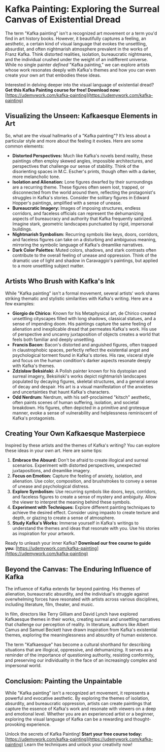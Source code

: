 # Kafka Painting: Exploring the Surreal Canvas of Existential Dread

The term "Kafka painting" isn't a recognized art movement or a term you'd find in art history books. However, it beautifully captures a feeling, an aesthetic, a certain kind of visual language that evokes the unsettling, absurdist, and often nightmarish atmosphere prevalent in the works of Franz Kafka. Think distorted realities, isolation, bureaucratic nightmares, and the individual crushed under the weight of an indifferent universe. While no single painter *defined* "Kafka painting," we can explore artists whose work resonates deeply with Kafka's themes and how you can even create your own art that embodies these ideas.

Interested in delving deeper into the visual language of existential dread? **Get this Kafka Painting course for free! Download now:** [https://udemywork.com/kafka-painting](https://udemywork.com/kafka-painting)

## Visualizing the Unseen: Kafkaesque Elements in Art

So, what are the visual hallmarks of a "Kafka painting"? It’s less about a particular style and more about the feeling it evokes. Here are some common elements:

*   **Distorted Perspectives:** Much like Kafka's novels bend reality, these paintings often employ skewed angles, impossible architectures, and perspectives that challenge our sense of stability. Think of the disorienting spaces in M.C. Escher's prints, though often with a darker, more melancholic tone.
*   **Isolation and Alienation:** Lone figures dwarfed by their surroundings are a recurring theme. These figures often seem lost, trapped, or disconnected from the world around them, reflecting the protagonist's struggles in Kafka's stories. Consider the solitary figures in Edward Hopper's paintings, amplified with a sense of unease.
*   **Bureaucratic Imagery:** Images of imposing structures, endless corridors, and faceless officials can represent the dehumanizing aspects of bureaucracy and authority that Kafka frequently satirized. Imagine stark, geometric landscapes punctuated by rigid, impersonal buildings.
*   **Nightmarish Symbolism:** Recurring symbols like keys, doors, corridors, and faceless figures can take on a disturbing and ambiguous meaning, mirroring the symbolic language of Kafka's dreamlike narratives.
*   **Dark Color Palettes:** Muted colors, shadows, and stark contrasts often contribute to the overall feeling of unease and oppression. Think of the dramatic use of light and shadow in Caravaggio's paintings, but applied to a more unsettling subject matter.

## Artists Who Brush with Kafka's Ink

While "Kafka painting" isn't a formal movement, several artists' work shares striking thematic and stylistic similarities with Kafka's writing. Here are a few examples:

*   **Giorgio de Chirico:** Known for his Metaphysical art, de Chirico created unsettling cityscapes filled with long shadows, classical statues, and a sense of impending doom. His paintings capture the same feeling of alienation and inexplicable dread that permeates Kafka's work. His use of perspective and uncanny juxtaposition of objects creates a world that feels both familiar and deeply unsettling.
*   **Francis Bacon:** Bacon's distorted and anguished figures, often trapped in claustrophobic spaces, perfectly reflect the existential angst and psychological torment found in Kafka's stories. His raw, visceral style and focus on the human condition's darker aspects resonate deeply with Kafka's themes.
*   **Zdzisław Beksiński:** A Polish painter known for his dystopian and surreal imagery, Beksiński's works depict nightmarish landscapes populated by decaying figures, skeletal structures, and a general sense of decay and despair. His art is a visual manifestation of the anxieties and uncertainties that haunt Kafka's characters.
*   **Odd Nerdrum:** Nerdrum, with his self-proclaimed "kitsch" aesthetic, often paints scenes of human suffering, isolation, and societal breakdown. His figures, often depicted in a primitive and grotesque manner, evoke a sense of vulnerability and helplessness reminiscent of Kafka's protagonists.

## Creating Your Own Kafkaesque Masterpiece

Inspired by these artists and the themes of Kafka's writing? You can explore these ideas in your own art. Here are some tips:

1.  **Embrace the Absurd:** Don't be afraid to create illogical and surreal scenarios. Experiment with distorted perspectives, unexpected juxtapositions, and dreamlike imagery.
2.  **Focus on Emotion:** Capture the feeling of anxiety, isolation, and alienation. Use color, composition, and brushstrokes to convey a sense of unease and psychological distress.
3.  **Explore Symbolism:** Use recurring symbols like doors, keys, corridors, and faceless figures to create a sense of mystery and ambiguity. Allow the viewer to interpret the meaning behind these symbols.
4.  **Experiment with Techniques:** Explore different painting techniques to achieve the desired effect. Consider using impasto to create texture and depth, or glazing to create a sense of atmosphere.
5.  **Study Kafka's Works:** Immerse yourself in Kafka's writings to understand the themes and ideas that resonate with you. Use his stories as inspiration for your artwork.

Ready to unleash your inner Kafka? **Download our free course to guide you:** [https://udemywork.com/kafka-painting](https://udemywork.com/kafka-painting)

## Beyond the Canvas: The Enduring Influence of Kafka

The influence of Kafka extends far beyond painting. His themes of alienation, bureaucratic absurdity, and the individual's struggle against overwhelming forces have resonated with artists across various disciplines, including literature, film, theater, and music.

In film, directors like Terry Gilliam and David Lynch have explored Kafkaesque themes in their works, creating surreal and unsettling narratives that challenge our perception of reality. In literature, authors like Albert Camus and Samuel Beckett have drawn inspiration from Kafka's existential themes, exploring the meaninglessness and absurdity of human existence.

The term "Kafkaesque" has become a cultural shorthand for describing situations that are illogical, oppressive, and dehumanizing. It serves as a reminder of the importance of questioning authority, resisting conformity, and preserving our individuality in the face of an increasingly complex and impersonal world.

## Conclusion: Painting the Unpaintable

While "Kafka painting" isn't a recognized art movement, it represents a powerful and evocative aesthetic. By exploring the themes of isolation, absurdity, and bureaucratic oppression, artists can create paintings that capture the essence of Kafka's work and resonate with viewers on a deep and emotional level. Whether you are an experienced artist or a beginner, exploring the visual language of Kafka can be a rewarding and thought-provoking experience.

Unlock the secrets of Kafka Painting! **Start your free course today:** [https://udemywork.com/kafka-painting](https://udemywork.com/kafka-painting) Learn the techniques and unlock your creativity now!
